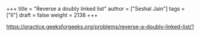 +++
title = "Reverse a doubly linked list"
author = ["Seshal Jain"]
tags = ["ll"]
draft = false
weight = 2138
+++

<https://practice.geeksforgeeks.org/problems/reverse-a-doubly-linked-list/1>
